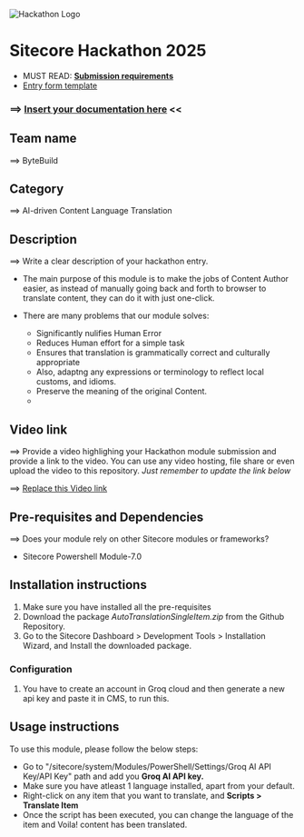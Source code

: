 ![Hackathon Logo](docs/images/hackathon.png?raw=true "Hackathon Logo")

# Sitecore Hackathon 2025

- MUST READ: **[Submission requirements](SUBMISSION_REQUIREMENTS.md)**
- [Entry form template](ENTRYFORM.md)

### ⟹ [Insert your documentation here](ENTRYFORM.md) <<

## Team name

⟹ ByteBuild

## Category

⟹ AI-driven Content Language Translation

## Description

⟹ Write a clear description of your hackathon entry.

- The main purpose of this module is to make the jobs of Content Author easier, as instead of manually going back and forth to browser to translate content, they can do it with just one-click.
- There are many problems that our module solves:

  - Significantly nulifies Human Error
  - Reduces Human effort for a simple task
  - Ensures that translation is grammatically correct and culturally appropriate
  - Also, adaptng any expressions or terminology to reflect local customs, and idioms.
  - Preserve the meaning of the original Content.
  - 

## Video link

[](https://github.com/Sitecore-Hackathon/2025-ByteBuild/blob/main/ENTRYFORM.md#video-link)

⟹ Provide a video highlighing your Hackathon module submission and provide a link to the video. You can use any video hosting, file share or even upload the video to this repository. _Just remember to update the link below_

⟹ [Replace this Video link](https://github.com/Sitecore-Hackathon/2025-ByteBuild/blob/main/ENTRYFORM.md#video-link)

## Pre-requisites and Dependencies

[](https://github.com/Sitecore-Hackathon/2025-ByteBuild/blob/main/ENTRYFORM.md#pre-requisites-and-dependencies)

⟹ Does your module rely on other Sitecore modules or frameworks?

- Sitecore Powershell Module-7.0

## Installation instructions

1. Make sure you have installed all the pre-requisites
2. Download the package _AutoTranslationSingleItem.zip_ from the Github Repository.
3. Go to the Sitecore Dashboard > Development Tools > Installation Wizard, and Install the downloaded package.

### Configuration

1. You have to create an account in Groq cloud and then generate a new api key and paste it in CMS, to run this.

## Usage instructions

To use this module, please follow the below steps:

- Go to "/sitecore/system/Modules/PowerShell/Settings/Groq AI API Key/API Key" path and add you **Groq AI API key.**
- Make sure you have atleast 1 language installed, apart from your default.
- Right-click on any item that you want to translate, and **Scripts > Translate Item**
- Once the script has been executed, you can change the language of the item and Voila! content has been translated.
